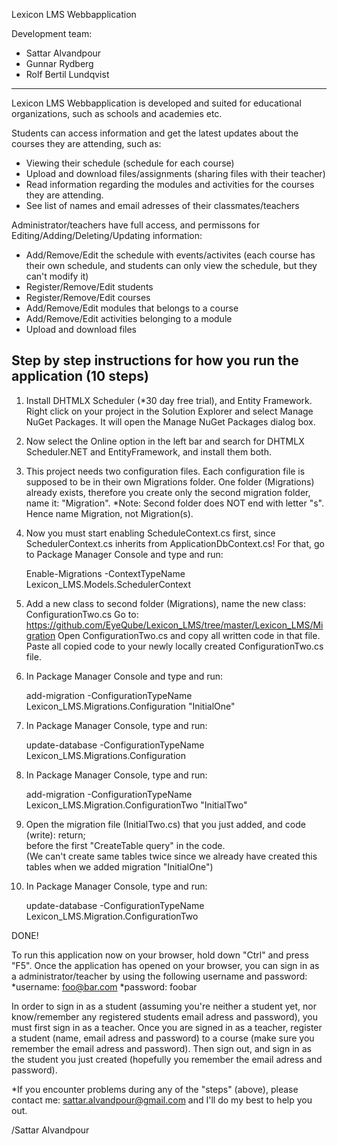 
  Lexicon LMS Webbapplication  

  Development team:
* Sattar Alvandpour
* Gunnar Rydberg
* Rolf Bertil Lundqvist

---------------------------------------------------------------------------------------------------------------------------------------

Lexicon LMS Webbapplication is developed and suited for educational organizations, such as schools and academies etc.

Students can access information and get the latest updates about the courses they are attending, such as:

* Viewing their schedule (schedule for each course) 
* Upload and download files/assignments (sharing files with their teacher)
* Read information regarding the modules and activities for the courses they are attending.
* See list of names and email adresses of their classmates/teachers

Administrator/teachers have full access, and permissons for Editing/Adding/Deleting/Updating information: 

* Add/Remove/Edit the schedule with events/activites 
  (each course has their own schedule, and students can only view the schedule, but they can't modify it)
* Register/Remove/Edit students
* Register/Remove/Edit courses
* Add/Remove/Edit modules that belongs to a course
* Add/Remove/Edit activities belonging to a module
* Upload and download files


Step by step instructions for how you run the application (10 steps)
--------------------------------------------------------------------


1. Install DHTMLX Scheduler (*30 day free trial), and Entity Framework.
   Right click on your project in the Solution Explorer and select Manage NuGet Packages. 
   It will open the Manage NuGet Packages dialog box.




2. Now select the Online option in the left bar and search for DHTMLX Scheduler.NET and EntityFramework, and install them both.
 



3. This project needs two configuration files. Each configuration file is supposed to be in their own Migrations folder. 
   One folder (Migrations) already exists, therefore you create only the second migration folder, name it: "Migration". 
   *Note: Second folder does NOT end with letter "s". Hence name Migration, not Migration(s).
   



4. Now you must start enabling  ScheduleContext.cs first, since SchedulerContext.cs inherits from ApplicationDbContext.cs! 
   For that, go to Package Manager Console and type and run:
   
   Enable-Migrations -ContextTypeName Lexicon_LMS.Models.SchedulerContext      




5. Add a new class to second folder (Migrations), name the new class: ConfigurationTwo.cs 
Go to: https://github.com/EyeQube/Lexicon_LMS/tree/master/Lexicon_LMS/Migration 
   Open ConfigurationTwo.cs and copy all written code in that file. 
   Paste all copied code to your newly locally created ConfigurationTwo.cs file.




6. In Package Manager Console and type and run:

   add-migration -ConfigurationTypeName Lexicon_LMS.Migrations.Configuration "InitialOne"    




7. In Package Manager Console, type and run: 

   update-database -ConfigurationTypeName Lexicon_LMS.Migrations.Configuration    




8. In Package Manager Console, type and run: 

   add-migration -ConfigurationTypeName Lexicon_LMS.Migration.ConfigurationTwo "InitialTwo"    




9. Open the migration file (InitialTwo.cs) that you just added, and code (write):  return;  
   before the first "CreateTable query" in the code.  
   (We can't create same tables twice since we already have created this tables when we added migration "InitialOne")




10. In Package Manager Console, type and run:

    update-database -ConfigurationTypeName Lexicon_LMS.Migration.ConfigurationTwo    


DONE! 


To run this application now on your browser, hold down  "Ctrl"  and press "F5".
Once the application has opened on your browser, you can sign in as a administrator/teacher by using the following username and password:
*username: foo@bar.com
*password: foobar

In order to sign in as a student (assuming you're neither a student yet, nor know/remember any registered students email adress and password), you must first sign in as a teacher. Once you are signed in as a teacher, 
register a student (name, email adress and password) to a course (make sure you remember the email adress and password).
Then sign out, and sign in as the student you just created (hopefully you remember the email adress and password).
 

*If you encounter problems during any of the "steps" (above), please contact me: sattar.alvandpour@gmail.com
and I'll do my best to help you out.  

/Sattar Alvandpour




